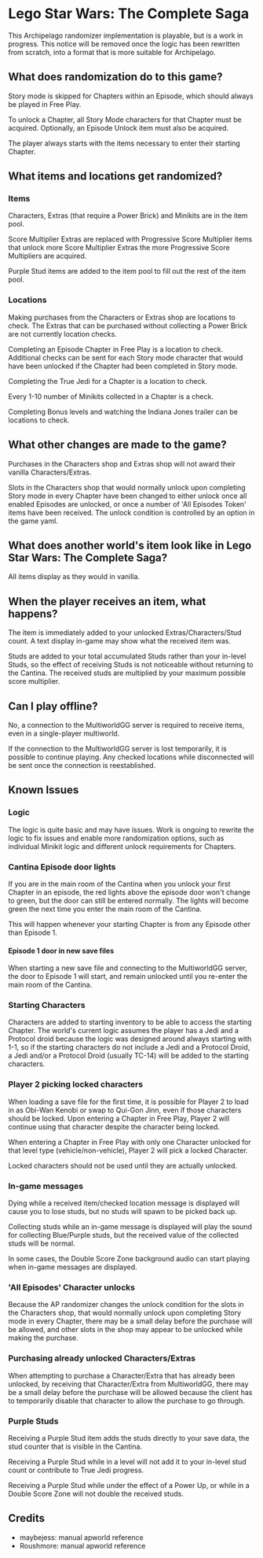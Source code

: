 # Lego Star Wars: The Complete Saga

This Archipelago randomizer implementation is playable, but is a work in progress. This notice will be removed once the
logic has been rewritten from scratch, into a format that is more suitable for Archipelago.

## What does randomization do to this game?

Story mode is skipped for Chapters within an Episode, which should always be played in Free Play.

To unlock a Chapter, all Story Mode characters for that Chapter must be acquired. Optionally, an Episode Unlock item
must also be acquired.

The player always starts with the items necessary to enter their starting Chapter.

## What items and locations get randomized?

### Items
Characters, Extras (that require a Power Brick) and Minikits are in the item pool.

Score Multiplier Extras are replaced with Progressive Score Multiplier items that unlock more Score Multiplier Extras
the more Progressive Score Multipliers are acquired.

Purple Stud items are added to the item pool to fill out the rest of the item pool.

### Locations

Making purchases from the Characters or Extras shop are locations to check.
The Extras that can be purchased without collecting a Power Brick are not currently location checks.

Completing an Episode Chapter in Free Play is a location to check. Additional checks can be sent for each Story mode
character that would have been unlocked if the Chapter had been completed in Story mode.

Completing the True Jedi for a Chapter is a location to check.

Every 1-10 number of Minikits collected in a Chapter is a check.

Completing Bonus levels and watching the Indiana Jones trailer can be locations to check.

## What other changes are made to the game?

Purchases in the Characters shop and Extras shop will not award their vanilla Characters/Extras.

Slots in the Characters shop that would normally unlock upon completing Story mode in every Chapter have been changed to
either unlock once all enabled Episodes are unlocked, or once a number of 'All Episodes Token' items have been received.
The unlock condition is controlled by an option in the game yaml.

## What does another world's item look like in Lego Star Wars: The Complete Saga?

All items display as they would in vanilla.

## When the player receives an item, what happens?

The item is immediately added to your unlocked Extras/Characters/Stud count. A text display in-game may show what the
received item was.

Studs are added to your total accumulated Studs rather than your in-level Studs, so the effect of receiving Studs is
not noticeable without returning to the Cantina. The received studs are multiplied by your maximum possible score
multiplier.

## Can I play offline?

No, a connection to the MultiworldGG server is required to receive items, even in a single-player multiworld.

If the connection to the MultiworldGG server is lost temporarily, it is possible to continue playing. Any checked
locations while disconnected will be sent once the connection is reestablished.

## Known Issues

### Logic

The logic is quite basic and may have issues. Work is ongoing to rewrite the logic to fix issues and enable more
randomization options, such as individual Minikit logic and different unlock requirements for Chapters.

### Cantina Episode door lights

If you are in the main room of the Cantina when you unlock your first Chapter in an episode, the red lights above the
episode door won't change to green, but the door can still be entered normally. The lights will become green the next
time you enter the main room of the Cantina.

This will happen whenever your starting Chapter is from any Episode other than Episode 1.

#### Episode 1 door in new save files

When starting a new save file and connecting to the MultiworldGG server, the door to Episode 1 will start, and remain
unlocked until you re-enter the main room of the Cantina.

### Starting Characters

Characters are added to starting inventory to be able to access the starting Chapter. The world's current logic assumes
the player has a Jedi and a Protocol droid because the logic was designed around always starting with 1-1, so if the
starting characters do not include a Jedi and a Protocol Droid, a Jedi and/or a Protocol Droid (usually TC-14) will be
added to the starting characters.

### Player 2 picking locked characters

When loading a save file for the first time, it is possible for Player 2 to load in as Obi-Wan Kenobi or swap to Qui-Gon
Jinn, even if those characters should be locked. Upon entering a Chapter in Free Play, Player 2 will continue using that
character despite the character being locked.

When entering a Chapter in Free Play with only one Character unlocked for that level type (vehicle/non-vehicle), Player
2 will pick a locked Character.

Locked characters should not be used until they are actually unlocked.

### In-game messages

Dying while a received item/checked location message is displayed will cause you to lose studs, but no studs will spawn
to be picked back up.

Collecting studs while an in-game message is displayed will play the sound for collecting Blue/Purple studs, but the
received value of the collected studs will be normal.

In some cases, the Double Score Zone background audio can start playing when in-game messages are displayed.

### 'All Episodes' Character unlocks

Because the AP randomizer changes the unlock condition for the slots in the Characters shop, that would normally unlock
upon completing Story mode in every Chapter, there may be a small delay before the purchase will be allowed, and other
slots in the shop may appear to be unlocked while making the purchase.

### Purchasing already unlocked Characters/Extras

When attempting to purchase a Character/Extra that has already been unlocked, by receiving that Character/Extra from
MultiworldGG, there may be a small delay before the purchase will be allowed because the client has to temporarily
disable that character to allow the purchase to go through.

### Purple Studs

Receiving a Purple Stud item adds the studs directly to your save data, the stud counter that is visible in the Cantina.

Receiving a Purple Stud while in a level will not add it to your in-level stud count or contribute to True Jedi
progress.

Receiving a Purple Stud while under the effect of a Power Up, or while in a Double Score Zone will not double the
received studs.

## Credits

- maybejess: manual apworld reference
- Roushmore: manual apworld reference